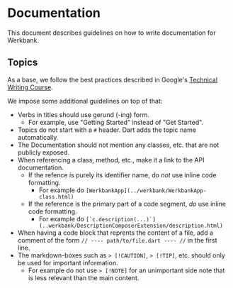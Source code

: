 # Documentation

This document describes guidelines on how to write documentation for Werkbank.

## Topics

As a base, we follow the best practices described in Google's [Technical Writing Course](https://developers.google.com/tech-writing).

We impose some additional guidelines on top of that:
- Verbs in titles should use gerund (-ing) form.
  - For example, use "Getting Started" instead of "Get Started".
- Topics do not start with a `#` header. Dart adds the topic name automatically.
- The Documentation should not mention any classes, etc. that are not publicly exposed.
- When referencing a class, method, etc., make it a link to the API documentation.
  - If the refence is purely its identifier name, do *not* use inline code formatting.
    - For example do `[WerkbankApp](../werkbank/WerkbankApp-class.html)`
  - If the reference is the primary part of a code segment, *do* use inline code formatting.
    - For example do ``[`c.description(...)`](..werkbank/DescriptionComposerExtension/description.html)``
- When having a code block that reprents the content of a file, add a comment of the form `// ---- path/to/file.dart ---- //` in the first line.
- The markdown-boxes such as `> [!CAUTION]`, `> [!TIP]`, etc. should only be used for important information.
  - For example do not use `> [!NOTE]` for an unimportant side note that is less relevant than the main content.

